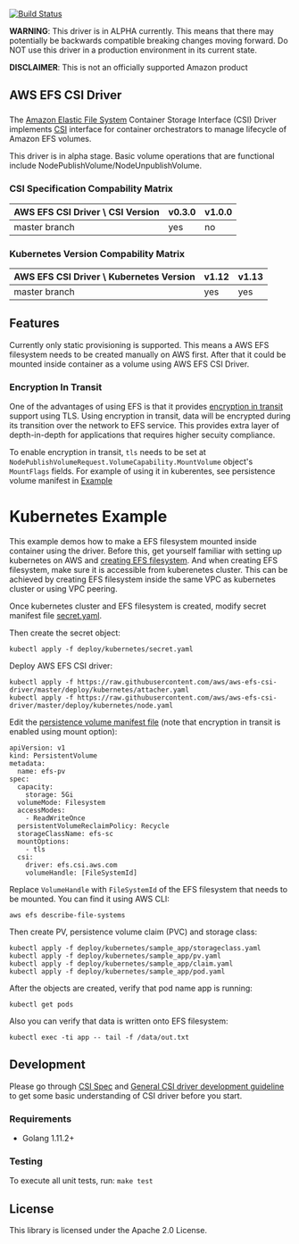 [![Build Status](https://travis-ci.org/aws/aws-efs-csi-driver.svg?branch=master)](https://travis-ci.org/aws/aws-efs-csi-driver)

**WARNING**: This driver is in ALPHA currently. This means that there may potentially be backwards compatible breaking changes moving forward. Do NOT use this driver in a production environment in its current state.

**DISCLAIMER**: This is not an officially supported Amazon product

## AWS EFS CSI Driver
###

The [Amazon Elastic File System](https://aws.amazon.com/efs/) Container Storage Interface (CSI) Driver implements [CSI](https://github.com/container-storage-interface/spec/blob/master/spec.md) interface for container orchestrators to manage lifecycle of Amazon EFS volumes.

This driver is in alpha stage. Basic volume operations that are functional include NodePublishVolume/NodeUnpublishVolume.

### CSI Specification Compability Matrix
| AWS EFS CSI Driver \ CSI Version       | v0.3.0| v1.0.0 |
|----------------------------------------|-------|--------|
| master branch                          | yes   | no     |

### Kubernetes Version Compability Matrix
| AWS EFS CSI Driver \ Kubernetes Version| v1.12 | v1.13 |
|----------------------------------------|-------|-------|
| master branch                          | yes   | yes   |

## Features
Currently only static provisioning is supported. This means a AWS EFS filesystem needs to be created manually on AWS first. After that it could be mounted inside container as a volume using AWS EFS CSI Driver.

### Encryption In Transit
One of the advantages of using EFS is that it provides [encryption in transit](https://aws.amazon.com/blogs/aws/new-encryption-of-data-in-transit-for-amazon-efs/) support using TLS. Using encryption in transit, data will be encrypted during its transition over the network to EFS service. This provides extra layer of depth-in-depth for applications that requires higher secuity compliance.

To enable encryption in transit, `tls` needs to be set at `NodePublishVolumeRequest.VolumeCapability.MountVolume` object's `MountFlags` fields. For example of using it in kuberentes, see persistence volume manifest in [Example](#kubernetes-example)

# Kubernetes Example
This example demos how to make a EFS filesystem mounted inside container using the driver. Before this, get yourself familiar with setting up kubernetes on AWS and [creating EFS filesystem](https://docs.aws.amazon.com/efs/latest/ug/getting-started.html). And when creating EFS filesystem, make sure it is accessible from kuberenetes cluster. This can be achieved by creating EFS filesystem inside the same VPC as kubernetes cluster or using VPC peering.

Once kubernetes cluster and EFS filesystem is created, modify secret manifest file [secret.yaml](../deploy/kubernetes/secret.yaml). 

Then create the secret object:
```
kubectl apply -f deploy/kubernetes/secret.yaml 
```

Deploy AWS EFS CSI driver:

```
kubectl apply -f https://raw.githubusercontent.com/aws/aws-efs-csi-driver/master/deploy/kubernetes/attacher.yaml 
kubectl apply -f https://raw.githubusercontent.com/aws/aws-efs-csi-driver/master/deploy/kubernetes/node.yaml
```

Edit the [persistence volume manifest file](../deploy/kubernetes/sample_app/pv.yaml) (note that encryption in transit is enabled using mount option):
```
apiVersion: v1
kind: PersistentVolume
metadata:
  name: efs-pv
spec:
  capacity:
    storage: 5Gi
  volumeMode: Filesystem
  accessModes:
    - ReadWriteOnce
  persistentVolumeReclaimPolicy: Recycle
  storageClassName: efs-sc
  mountOptions:
    - tls
  csi:
    driver: efs.csi.aws.com
    volumeHandle: [FileSystemId] 
```
Replace `VolumeHandle` with `FileSystemId` of the EFS filesystem that needs to be mounted. You can find it using AWS CLI:

```
aws efs describe-file-systems 
```

Then create PV, persistence volume claim (PVC) and storage class:
```
kubectl apply -f deploy/kubernetes/sample_app/storageclass.yaml
kubectl apply -f deploy/kubernetes/sample_app/pv.yaml
kubectl apply -f deploy/kubernetes/sample_app/claim.yaml
kubectl apply -f deploy/kubernetes/sample_app/pod.yaml
```

After the objects are created, verify that pod name app is running:

```
kubectl get pods
```

Also you can verify that data is written onto EFS filesystem:

```
kubectl exec -ti app -- tail -f /data/out.txt
```

## Development
Please go through [CSI Spec](https://github.com/container-storage-interface/spec/blob/master/spec.md) and [General CSI driver development guideline](https://kubernetes-csi.github.io/docs/Development.html) to get some basic understanding of CSI driver before you start.

### Requirements
* Golang 1.11.2+

### Testing
To execute all unit tests, run: `make test`

## License
This library is licensed under the Apache 2.0 License. 

